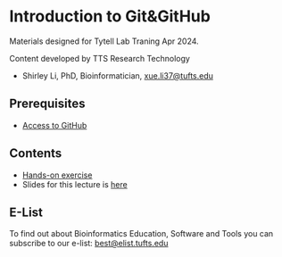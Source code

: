 # Introduction to Git&GitHub

Materials designed for Tytell Lab Traning Apr 2024.

Content developed by TTS Research Technology

- Shirley Li, PhD, Bioinformatician, xue.li37@tufts.edu         



## Prerequisites

- [Access to GitHub](https://github.com/)

## Contents
- [Hands-on exercise](./github_training_2024-04_hands-on.md)
- Slides for this lecture is [here](./TytellLab_github_training_2024-04.pdf)



## E-List

To find out about Bioinformatics Education, Software and Tools you can subscribe to our e-list:
[best@elist.tufts.edu](https://elist.tufts.edu/sympa/subscribe/best?previous_action=info) 
